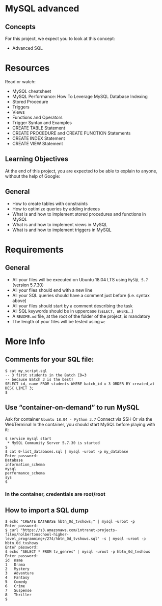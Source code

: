 # MySQL advanced

## Concepts
For this project, we expect you to look at this concept:

* Advanced SQL

# Resources
Read or watch:

* MySQL cheatsheet
* MySQL Performance: How To Leverage MySQL Database Indexing
* Stored Procedure
* Triggers
* Views
* Functions and Operators
* Trigger Syntax and Examples
* CREATE TABLE Statement
* CREATE PROCEDURE and CREATE FUNCTION Statements
* CREATE INDEX Statement
* CREATE VIEW Statement

## Learning Objectives
At the end of this project, you are expected to be able to explain to anyone, without the help of Google:

## General
* How to create tables with constraints
* How to optimize queries by adding indexes
* What is and how to implement stored procedures and functions in MySQL
* What is and how to implement views in MySQL
* What is and how to implement triggers in MySQL

# Requirements
## General
* All your files will be executed on Ubuntu 18.04 LTS using `` MySQL 5.7 `` (version 5.7.30)
* All your files should end with a new line
* All your SQL queries should have a comment just before (i.e. syntax above)
* All your files should start by a comment describing the task
* All SQL keywords should be in uppercase (``SELECT, WHERE``…)
* A `` README.md `` file, at the root of the folder of the project, is mandatory
* The length of your files will be tested using ``wc``

# More Info
## Comments for your SQL file:
```
$ cat my_script.sql
-- 3 first students in the Batch ID=3
-- because Batch 3 is the best!
SELECT id, name FROM students WHERE batch_id = 3 ORDER BY created_at DESC LIMIT 3;
$
```
## Use “container-on-demand” to run MySQL
Ask for container ``Ubuntu 18.04 - Python 3.7``
Connect via SSH
Or via the WebTerminal
In the container, you should start MySQL before playing with it:
```
$ service mysql start
 * MySQL Community Server 5.7.30 is started
$
$ cat 0-list_databases.sql | mysql -uroot -p my_database
Enter password: 
Database
information_schema
mysql
performance_schema
sys
$
```
### In the container, credentials are root/root

## How to import a SQL dump
```
$ echo "CREATE DATABASE hbtn_0d_tvshows;" | mysql -uroot -p
Enter password: 
$ curl "https://s3.amazonaws.com/intranet-projects-files/holbertonschool-higher-level_programming+/274/hbtn_0d_tvshows.sql" -s | mysql -uroot -p hbtn_0d_tvshows
Enter password: 
$ echo "SELECT * FROM tv_genres" | mysql -uroot -p hbtn_0d_tvshows
Enter password: 
id  name
1   Drama
2   Mystery
3   Adventure
4   Fantasy
5   Comedy
6   Crime
7   Suspense
8   Thriller
$
```
